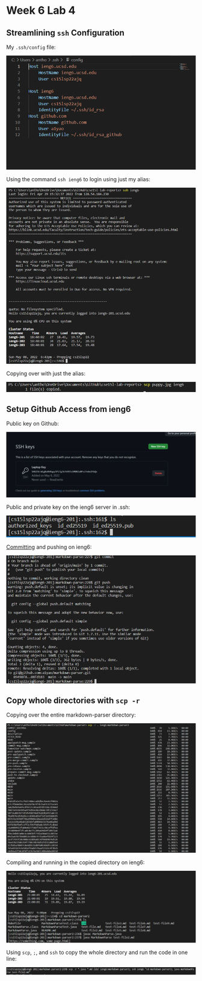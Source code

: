 # Week 6 Lab 4

## Streamlining `ssh` Configuration

My `.ssh/config` file:

![mySSHFile](mySSHFile.PNG)

Using the command `ssh ieng6` to login using just my alias:

![sshLogin](sshIeng6Login.PNG)

Copying over with just the alias:

![scpAlias](scpAlias.PNG)

## Setup Github Access from ieng6

Public key on Github:

![github](SSHKeyGithub.PNG)

Public and private key on the ieng6 server in .ssh:

![privateAndPublic](privateAndPublic.PNG)

[Committing](https://github.com/a1yao/markdown-parser/commit/08fd183c242087a083fc3b5ad0d3075e6ae5bcad) and pushing on ieng6:

![pushAndCommit](commitAndPush.PNG)

## Copy whole directories with `scp -r`

Copying over the entire markdown-parser directory:

![scpDir](scpDirectory.PNG)

Compiling and running in the copied directory on ieng6:

![compCopy](compCopy.PNG)

Using `scp`, `;`, and `ssh` to copy the whole directory and run the code in one line:

![oneLine](oneLine.PNG)